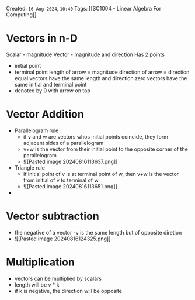 Created: `16-Aug-2024`, `10:40`
Tags: [[SC1004 - Linear Algebra For Computing]]

# Vectors in n-D
Scalar - magnitude
Vector - magnitude and direction
Has 2 points
- initial point
- terminal point
length of arrow = magnitude
direction of arrow = direction
equal vectors have the same length and direction
zero vectors have the same initial and terminal point
- denoted by 0 with arrow on top

# Vector Addition
- Parallelogram rule
	- if v and w are vectors whos initial points coincide, they form adjacent sides of a parallelogram
	- v+w is the vector from their initial point to the opposite corner of the parallelogram
	- ![[Pasted image 20240816113637.png]]
- Triangle rule
	- if initial point of v is at terminal point of w, then v+w is the vector from initial of v to terminal of w
	- ![[Pasted image 20240816113651.png]]
- 

# Vector subtraction
- the negative of a vector -v is the same length but of opposite diretion
- ![[Pasted image 20240816124325.png]]

# Multiplication
- vectors can be multiplied by scalars
- length will be v * k
- if k is negative, the direction will be opposite